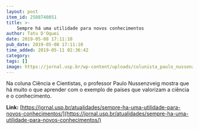 ```yaml
---
layout: post
item_id: 2588740851
title: >-
    Sempre há uma utilidade para novos conhecimentos
author: Tatu D'Oquei
date: 2019-05-08 17:11:10
pub_date: 2019-05-08 17:11:10
time_added: 2019-05-11 02:36:42
category: 
tags: []
image: https://jornal.usp.br/wp-content/uploads/colunista_paulo_nussenzveig_800px.jpg
---
```


Na coluna Ciência e Cientistas, o professor Paulo Nussenzveig mostra que há muito o que aprender com o exemplo de países que valorizam a ciência e o conhecimento.

**Link:** [https://jornal.usp.br/atualidades/sempre-ha-uma-utilidade-para-novos-conhecimentos/](https://jornal.usp.br/atualidades/sempre-ha-uma-utilidade-para-novos-conhecimentos/)

